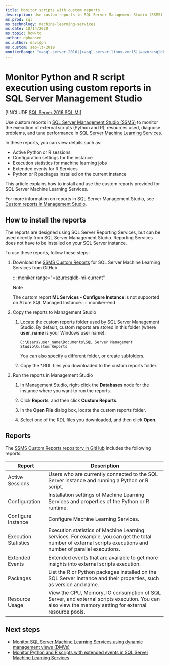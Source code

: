 ```yaml
---
title: Monitor scripts with custom reports
description: Use custom reports in SQL Server Management Studio (SSMS) to monitor the execution of external scripts (Python and R), resources used, diagnose problems, and tune performance in SQL Server Machine Learning Services.
ms.prod: sql
ms.technology: machine-learning-services
ms.date: 10/14/2020
ms.topic: how-to
author: dphansen
ms.author: davidph
ms.custom: seo-lt-2019
monikerRange: ">=sql-server-2016||>=sql-server-linux-ver15||=azuresqldb-mi-current"
---
```

# Monitor Python and R script execution using custom reports in SQL Server Management Studio
[!INCLUDE [SQL Server 2016 SQL MI](../../includes/applies-to-version/sqlserver2016-asdbmi.md)]

Use custom reports in [SQL Server Management Studio (SSMS)](../../ssms/download-sql-server-management-studio-ssms.md) to monitor the execution of external scripts (Python and R), resources used, diagnose problems, and tune performance in [SQL Server Machine Learning Services](../sql-server-machine-learning-services.md).

In these reports, you can view details such as:

- Active Python or R sessions
- Configuration settings for the instance
- Execution statistics for machine learning jobs
- Extended events for R Services
- Python or R packages installed on the current instance

This article explains how to install and use the custom reports provided for SQL Server Machine Learning Services.

For more information on reports in SQL Server Management Studio, see [Custom reports in Management Studio](../../ssms/object/custom-reports-in-management-studio.md).

## How to install the reports

The reports are designed using SQL Server Reporting Services, but can be used directly from SQL Server Management Studio. Reporting Services does not have to be installed on your SQL Server instance.

To use these reports, follow these steps:

1. Download the [SSMS Custom Reports](https://github.com/Microsoft/sql-server-samples/tree/master/samples/features/machine-learning-services/ssms-custom-reports) for SQL Server Machine Learning Services from GitHub.

   ::: moniker range="=azuresqldb-mi-current"
   >[!NOTE]
   > The custom report **ML Services - Configure Instance** is not supported on Azure SQL Managed Instance.
   ::: moniker-end

2. Copy the reports to Management Studio

    1. Locate the custom reports folder used by SQL Server Management Studio. By default, custom reports are stored in this folder (where **user_name** is your Windows user name):

        `C:\Users\user_name\Documents\SQL Server Management Studio\Custom Reports`

       You can also specify a different folder, or create subfolders.

    2. Copy the *.RDL files you downloaded to the custom reports folder.

3. Run the reports in Management Studio

    1. In Management Studio, right-click the **Databases** node for the instance where you want to run the reports.

    2. Click **Reports**, and then click **Custom Reports**.

    3. In the **Open File** dialog box, locate the custom reports folder.

    4. Select one of the RDL files you downloaded, and then click **Open**.

## Reports

The [SSMS Custom Reports repository in GitHub](https://github.com/Microsoft/sql-server-samples/tree/master/samples/features/machine-learning-services/ssms-custom-reports) includes the following reports:

| Report | Description |
|-|-|
| Active Sessions | Users who are currently connected to the SQL Server instance and running a Python or R script. |
| Configuration | Installation settings of Machine Learning Services and properties of the Python or R runtime. |
| Configure Instance | Configure Machine Learning Services. |
| Execution Statistics | Execution statistics of Machine Learning services. For example, you can get the total number of external scripts executions and number of parallel executions. |
| Extended Events | Extended events that are available to get more insights into external scripts execution. |
| Packages | List the R or Python packages installed on the SQL Server instance and their properties, such as version and name. |
| Resource Usage | View the CPU, Memory, IO consumption of SQL Server, and external scripts execution. You can also view the memory setting for external resource pools. |

## Next steps

- [Monitor SQL Server Machine Learning Services using dynamic management views (DMVs)](monitor-sql-server-machine-learning-services-using-dynamic-management-views.md)
- [Monitor Python and R scripts with extended events in SQL Server Machine Learning Services](extended-events.md)
